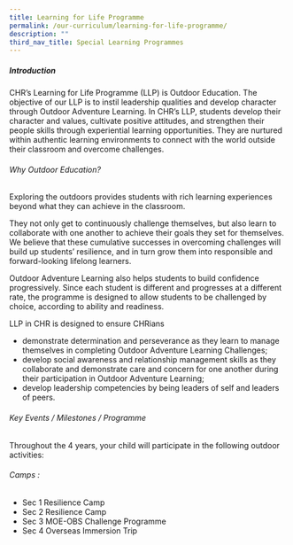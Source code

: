 ```yaml
---
title: Learning for Life Programme
permalink: /our-curriculum/learning-for-life-programme/
description: ""
third_nav_title: Special Learning Programmes
---
```

##### Introduction

CHR’s Learning for Life Programme (LLP) is Outdoor Education. The objective of our LLP is to instil leadership qualities and develop character through Outdoor Adventure Learning. In CHR’s LLP, students develop their character and values, cultivate positive attitudes, and strengthen their people skills through experiential learning opportunities. They are nurtured within authentic learning environments to connect with the world outside their classroom and overcome challenges.

###### Why Outdoor Education?

Exploring the outdoors provides students with rich learning experiences beyond what they can achieve in the classroom. 

They not only get to continuously challenge themselves, but also learn to collaborate with one another to achieve their goals they set for themselves. We believe that these cumulative successes in overcoming challenges will build up students’ resilience, and in turn grow them into responsible and forward-looking lifelong learners. 

Outdoor Adventure Learning also helps students to build confidence progressively. Since each student is different and progresses at a different rate, the programme is designed to allow students to be challenged by choice, according to ability and readiness.

LLP in CHR is designed to ensure CHRians

* demonstrate determination and perseverance as they learn to manage themselves in completing Outdoor Adventure Learning Challenges;
* develop social awareness and relationship management skills as they collaborate and demonstrate care and concern for one another during their participation in Outdoor Adventure Learning;
* develop leadership competencies by being leaders of self and leaders of peers.

###### Key Events / Milestones / Programme

Throughout the 4 years, your child will participate in the following outdoor activities:

###### Camps : <br>
*  Sec 1 Resilience Camp<br>
*  Sec 2 Resilience Camp<br>
*  Sec 3 MOE-OBS Challenge Programme<br>
*  Sec 4 Overseas Immersion Trip<br>
